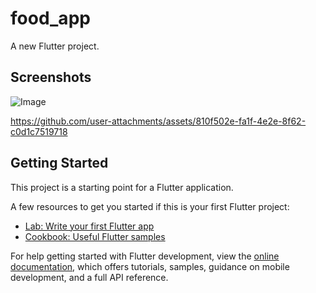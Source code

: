 # food_app

A new Flutter project.

## Screenshots
![Image](https://github.com/user-attachments/assets/c3956e96-1e4e-40b1-ad62-96b7c8478c1d)

https://github.com/user-attachments/assets/810f502e-fa1f-4e2e-8f62-c0d1c7519718

## Getting Started

This project is a starting point for a Flutter application.

A few resources to get you started if this is your first Flutter project:

- [Lab: Write your first Flutter app](https://docs.flutter.dev/get-started/codelab)
- [Cookbook: Useful Flutter samples](https://docs.flutter.dev/cookbook)

For help getting started with Flutter development, view the
[online documentation](https://docs.flutter.dev/), which offers tutorials,
samples, guidance on mobile development, and a full API reference.
